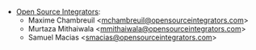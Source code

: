 - [Open Source Integrators](https://www.opensourceintegrators.com):
  - Maxime Chambreuil \<<mchambreuil@opensourceintegrators.com>\>
  - Murtaza Mithaiwala \<<mmithaiwala@opensourceintegrators.com>\>
  - Samuel Macias \<<smacias@opensourceintegrators.com>\>
